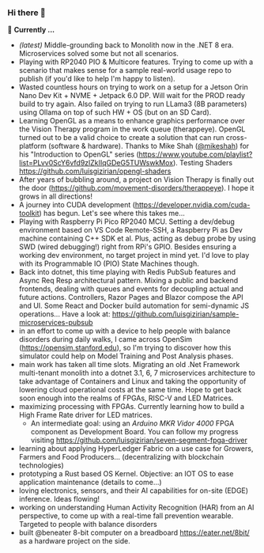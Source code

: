 ### Hi there 👋

🌱 **Currently ...**
* *(latest)* Middle-grounding back to Monolith now in the .NET 8 era. Microservices solved some but not all scenarios.
* Playing with RP2040 PIO & Multicore features. Trying to come up with a scenario that makes sense for a sample real-world usage repo to publish (if you'd like to help I'm happy to listen).
* Wasted countless hours on trying to work on a setup for a Jetson Orin Nano Dev Kit + NVME + Jetpack 6.0 DP. Will wait for the PROD ready build to try again. Also failed on trying to run LLama3 (8B parameters) using Ollama on top of such HW + OS (but on an SD Card).
* Learning OpenGL as a means to enhance graphics performance over the Vision Therapy program in the  work queue (therappeye). OpenGL turned out to be a valid choice to create a solution that can run cross-platform (software & hardware). Thanks to Mike Shah ([@mikeshah](https://github.com/mikeshah)) for his "Introduction to OpenGL" series (https://www.youtube.com/playlist?list=PLvv0ScY6vfd9zlZkIIqGDeG5TUWswkMox). Testing Shaders https://github.com/luisgizirian/opengl-shaders
* After years of bubbling around, a project on Vision Therapy is finally out the door (https://github.com/movement-disorders/therappeye). I hope it grows in all directions!
* A journey into CUDA development (https://developer.nvidia.com/cuda-toolkit) has begun. Let's see where this takes me...
* Playing with Raspberry Pi Pico RP2040 MCU. Setting a dev/debug environment based on VS Code Remote-SSH, a Raspberry Pi as Dev machine containing C++ SDK et al. Plus, acting as debug probe by using SWD (wired debugging!) right from RPi's GPIO. Besides ensuring a working dev environment, no target project in mind yet. I'd love to play with its Programmable IO (PIO) State Machines though.
* Back into dotnet, this time playing with Redis PubSub features and Async Req Resp architectural pattern. Mixing a public and backend frontends, dealing with queues and events for decoupling actual and future actions. Controllers, Razor Pages and Blazor compose the API and UI. Some React and Docker build automation for semi-dynamic JS operations... Have a look at: https://github.com/luisgizirian/sample-microservices-pubsub
* in an effort to come up with a device to help people with balance disorders during daily walks, I came across OpenSim (https://opensim.stanford.edu), so I'm trying to discover how this simulator could help on Model Training and Post Analysis phases.
* main work has taken all time slots. Migrating an old .Net Framework multi-tenant monolith into a dotnet 3.1, 6, 7 microservices architecture to take advantage of Containers and Linux and taking the opportunity of lowering cloud operational costs at the same time. Hope to get back soon enough into the realms of FPGAs, RISC-V and LED Matrices.
* maximizing processing with FPGAs. Currently learning how to build a High Frame Rate driver for LED matrices.
  * An intermediate goal: using an *Arduino MKR Vidor 4000* FPGA component as Development Board. You can follow my progress visiting https://github.com/luisgizirian/seven-segment-fpga-driver
* learning about applying HyperLedger Fabric on a use case for Growers, Farmers and Food Producers... (decentralizing with blockchain technologies)
* prototyping a Rust based OS Kernel. Objective: an IOT OS to ease application maintenance (details to come...)
* loving electronics, sensors, and their AI capabilities for on-site (EDGE) inference. Ideas flowing!
* working on understanding Human Activity Recognition (HAR) from an AI perspective, to come up with a real-time fall prevention wearable. Targeted to people with balance disorders
* built @beneater 8-bit computer on a breadboard https://eater.net/8bit/ as a hardware project on the side.

